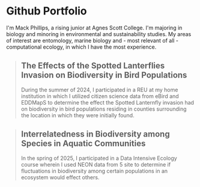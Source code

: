 
# Github Portfolio

I'm Mack Phillips, a rising junior at Agnes Scott College. I'm majoring in biology and minoring in environmental and sustainability studies. My areas of interest are entomology, marine biology and - most relevant of all - computational ecology, in which I have the most experience.

> ## The Effects of the Spotted Lanterflies Invasion on Biodiversity in Bird Populations
>   During the summer of 2024, I participated in a REU at my home institution in which I utilized citizen science data from eBird and EDDMapS to determine the effect the Spotted Lanternfly invasion had on biodiversity in bird populations residing in counties surrounding the location in which they were initially found.

> ## Interrelatedness in Biodiversity among Species in Aquatic Communities
> In the spring of 2025, I participated in a Data Intensive Ecology course wherein I used NEON data from 5 site to determine if fluctuations in biodiversity among certain populations in an ecosystem would effect others. 
